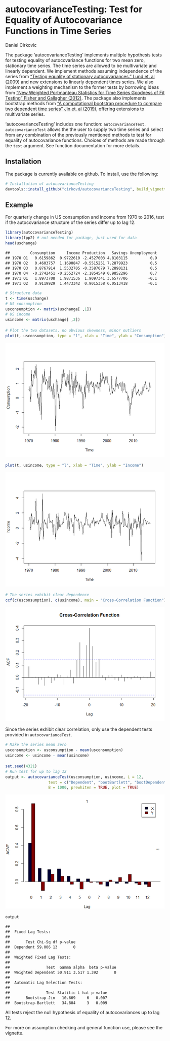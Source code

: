 autocovarianceTesting: Test for Equality of Autocovariance Functions in
Time Series
================
Daniel Cirkovic

The package ‘autocovarianceTesting’ implements multiple hypothesis tests
for testing equality of autocovariance functions for two mean zero,
stationary time series. The time series are allowed to be multivariate
and linearly dependent. We implement methods assuming independence of
the series from [“Testing equality of stationary autocovariances.” Lund
et. al (2009)](https://doi.org/10.1111/j.1467-9892.2009.00616.x) and new
extensions to linearly dependent times series. We also implement a
weighting mechanism to the former tests by borrowing ideas from [“New
Weighted Portmanteau Statistics for Time Series Goodness of Fit Testing”
Fisher and Gallagher
(2012)](https://doi.org/10.1080/01621459.2012.688465). The package also
implements bootstrap methods from [“A computational bootstrap procedure
to compare two dependent time series” Jin et. al
(2019)](https://doi.org/10.1080/00949655.2019.1639704), offering
extensions to multivariate series.

‘autocovarianceTesting’ includes one function: `autocovarianceTest`.
`autocovarianceTest` allows the the user to supply two time series and
select from any combination of the previously mentioned methods to test
for equality of autocovariance functions. Choices of methods are made
through the `test` argument. See function documentation for more
details.

## Installation

The package is currently available on github. To install, use the
following:

``` r
# Installation of autocovarianceTesting
devtools::install_github("cirkovd/autocovarianceTesting", build_vignettes = TRUE)
```

## Example

For quarterly change in US consumption and income from 1970 to 2016,
test if the autocovariance structure of the series differ up to lag 12.

``` r
library(autocovarianceTesting)
library(fpp2) # not needed for package, just used for data
head(uschange)
```

    ##         Consumption     Income Production   Savings Unemployment
    ## 1970 Q1   0.6159862  0.9722610 -2.4527003 4.8103115          0.9
    ## 1970 Q2   0.4603757  1.1690847 -0.5515251 7.2879923          0.5
    ## 1970 Q3   0.8767914  1.5532705 -0.3587079 7.2890131          0.5
    ## 1970 Q4  -0.2742451 -0.2552724 -2.1854549 0.9852296          0.7
    ## 1971 Q1   1.8973708  1.9871536  1.9097341 3.6577706         -0.1
    ## 1971 Q2   0.9119929  1.4473342  0.9015358 6.0513418         -0.1

``` r
# Structure data
t <- time(uschange)
# US consumption
usconsumption <- matrix(uschange[ ,1])
# US income
usincome <- matrix(uschange[ ,2])

# Plot the two datasets, no obvious skewness, minor outliers
plot(t, usconsumption, type = "l", xlab = "Time", ylab = "Consumption")
```

![](README_files/figure-gfm/unnamed-chunk-2-1.png)<!-- -->

``` r
plot(t, usincome, type = "l", xlab = "Time", ylab = "Income")
```

![](README_files/figure-gfm/unnamed-chunk-2-2.png)<!-- -->

``` r
# The series exhibit clear dependence
ccf(c(usconsumption), c(usincome), main = "Cross-Correlation Function")
```

![](README_files/figure-gfm/unnamed-chunk-2-3.png)<!-- -->

Since the series exhibit clear correlation, only use the dependent tests
provided in `autocovarianceTest`.

``` r
# Make the series mean zero
usconsumption <- usconsumption - mean(usconsumption)
usincome <- usincome - mean(usincome)

set.seed(4321)
# Run test for up to lag 12
output <- autocovarianceTest(usconsumption, usincome, L = 12, 
                   test = c("Dependent", "bootBartlett", "bootDependent"),
                   B = 1000, prewhiten = TRUE, plot = TRUE)
```

![](README_files/figure-gfm/unnamed-chunk-3-1.png)<!-- -->

``` r
output
```

    ## 
    ##  Fixed Lag Tests:
    ##  
    ##       Test Chi-Sq df p-value
    ##  Dependent 59.006 13       0
    ## 
    ##  Weighted Fixed Lag Tests:
    ##  
    ##                Test  Gamma alpha  beta p-value
    ##  Weighted Dependent 50.911 3.517 1.392       0
    ## 
    ##  Automatic Lag Selection Tests:
    ##  
    ##                Test Statitic L hat p-value
    ##       Bootstrap-Jin   10.669     6   0.007
    ##  Bootstrap-Bartlett   34.804     3   0.009

All tests reject the null hypothesis of equality of autocovariances up
to lag 12.

For more on assumption checking and general function use, please see the
vignette.
